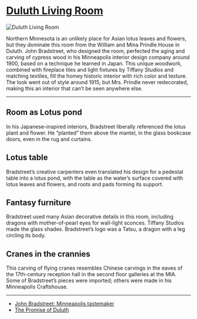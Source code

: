 # [Duluth Living Room](http://artsmia.github.io/griot/#/o/G320)
![Duluth Living Room](http://api.artsmia.org/images/G320/large.jpg)

Northern Minnesota is an unlikely place for Asian lotus leaves and flowers, but they dominate this room from the William and Mina Prindle House in Duluth. John Bradstreet, who designed the room, perfected the aging and carving of cypress wood in his Minneapolis interior design company around 1900, based on a technique he learned in Japan. This unique woodwork, combined with fireplace tiles and light fixtures by Tiffany Studios and matching textiles, fill the homey historic interior with rich color and texture. The look went out of style around 1915, but Mrs. Prindle never redecorated, making this an interior that can’t be seen anywhere else.

---

## Room as Lotus pond

In his Japanese-inspired interiors, Bradstreet liberally referenced the lotus plant and flower. He “planted” them above the mantel, in the glass bookcase doors, even in the rug and curtains.

## Lotus table

Bradstreet’s creative carpenters even translated his design for a pedestal table into a lotus pond, with the table as the water’s surface covered with lotus leaves and flowers, and roots and pads forming its support.

## Fantasy furniture

Bradstreet used many Asian decorative details in this room, including dragons with mother-of-pearl eyes for wall-light sconces. Tiffany Studios made the glass shades. Bradstreet’s logo was a Tatsu, a dragon with a leg circling its body.

## Cranes in the crannies

This carving of flying cranes resembles Chinese carvings in the eaves of the 17th-century reception hall in the second floor galleries at the MIA. Some of Bradstreet’s pieces were imported; others were made in his Minneapolis Craftshouse.

---

* [John Bradstreet: Minneapolis tastemaker](../stories/john-bradstreet-minneapolis-tastemaker.md)
* [The Promise of Duluth](../stories/the-promise-of-duluth.md)
